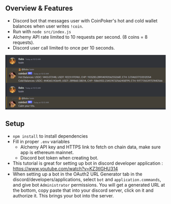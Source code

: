 ## Overview & Features
- Discord bot that messages user with CoinPoker's hot and cold wallet balances when user writes `!coin`.
- Run with `node src/index.js`
- Alchemy API rate limited to 10 requests per second. (8 coins = 8 requests).
- Discord user call limited to once per 10 seconds.

![botping](botping.png)


## Setup
- `npm install` to install dependencies
- Fill in proper `.env` variables 
    - Alchemy API key and HTTPS link to fetch on chain data, make sure app is ethereum mainnet. 
    - Discord bot token when creating bot.
- This tutorial is great for setting up bot in discord developer application : https://www.youtube.com/watch?v=KZ3tIGHU314
- When setting up a bot in the OAuth2 URL Generator tab in the discord/developers/applications, select `bot` and `application.commands`, and give bot `Administrator` permissions. You will get a generated URL at the bottom, copy paste that into your discord server, click on it and authorize it. This brings your bot into the server.
